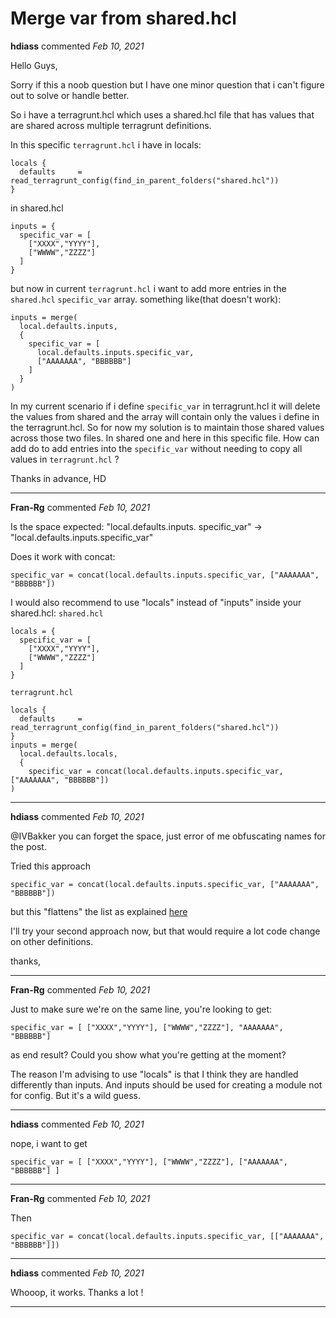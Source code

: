 # Merge var from shared.hcl

**hdiass** commented *Feb 10, 2021*

Hello Guys, 

Sorry if this a noob question but I have one minor question that i can't figure out to solve or handle better.

So i have a terragrunt.hcl which uses a shared.hcl file that has values that are shared across multiple terragrunt definitions. 

In this specific `terragrunt.hcl` i have in locals:
```
locals {
  defaults     = read_terragrunt_config(find_in_parent_folders("shared.hcl"))
}
```
in shared.hcl

```
inputs = {
  specific_var = [
    ["XXXX","YYYY"],
    ["WWWW","ZZZZ"]
  ]
}
```

but now in current `terragrunt.hcl` i want to add more entries in the `shared.hcl` `specific_var` array. 
something like(that doesn't work):
```
inputs = merge(
  local.defaults.inputs,
  {
    specific_var = [
      local.defaults.inputs.specific_var,
      ["AAAAAAA", "BBBBBB"]
    ]
  }
)
```

In my current scenario if i define `specific_var` in terragrunt.hcl it will delete the values from shared and the array will contain only the values i define in the terragrunt.hcl. 
So for now my solution is to maintain those shared values across those two files. In shared one and here in this specific file. 
How can add do to add entries into the `specific_var` without needing to copy all values in `terragrunt.hcl` ?

Thanks in advance,
HD
<br />
***


**Fran-Rg** commented *Feb 10, 2021*

Is the space expected: "local.defaults.inputs. specific_var" -> "local.defaults.inputs.specific_var"

Does it work with concat:
```
specific_var = concat(local.defaults.inputs.specific_var, ["AAAAAAA", "BBBBBB"])
```

I would also recommend to use "locals" instead of "inputs" inside your shared.hcl:
`shared.hcl`
```
locals = {
  specific_var = [
    ["XXXX","YYYY"],
    ["WWWW","ZZZZ"]
  ]
}
```
`terragrunt.hcl`
```
locals {
  defaults     = read_terragrunt_config(find_in_parent_folders("shared.hcl"))
}
inputs = merge(
  local.defaults.locals,
  {
    specific_var = concat(local.defaults.inputs.specific_var, ["AAAAAAA", "BBBBBB"])
)
```
***

**hdiass** commented *Feb 10, 2021*

@IVBakker you can forget the space, just error of me obfuscating names for the post. 

Tried this approach
```
specific_var = concat(local.defaults.inputs.specific_var, ["AAAAAAA", "BBBBBB"])
```
but this "flattens" the list as explained  [here](https://www.terraform.io/docs/language/functions/concat.html)

I'll try your second approach now, but that would require a lot code change on other definitions.

thanks,
***

**Fran-Rg** commented *Feb 10, 2021*

Just to make sure we're on the same line, you're looking to get:
```
specific_var = [ ["XXXX","YYYY"], ["WWWW","ZZZZ"], "AAAAAAA", "BBBBBB"]
```
as end result? Could you show what you're getting at the moment?

The reason I'm advising to use "locals" is that I think they are handled differently than inputs. And inputs should be used for creating a module not for config. But it's a wild guess.


***

**hdiass** commented *Feb 10, 2021*

nope, i want to get 
```
specific_var = [ ["XXXX","YYYY"], ["WWWW","ZZZZ"], ["AAAAAAA", "BBBBBB"] ]
```
***

**Fran-Rg** commented *Feb 10, 2021*

Then
```
specific_var = concat(local.defaults.inputs.specific_var, [["AAAAAAA", "BBBBBB"]])
```
***

**hdiass** commented *Feb 10, 2021*

Whooop, it works. Thanks a lot !
***

